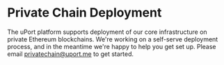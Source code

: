 # Private Chain Deployment

The uPort platform supports deployment of our core infrastructure on private Ethereum blockchains.
We're working on a self-serve deployment process, and in the meantime we're happy to help you get set up.
Please email [privatechain@uport.me](mailto:privatechain@uport.me) to get started.
